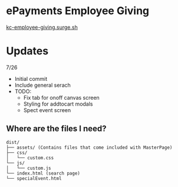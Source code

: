 # ePayments Employee Giving
[kc-employee-giving.surge.sh](https://kc-employee-giving.surge.sh)
# Updates 
7/26
* Initial commit
* Include general serach
* TODO:
  * Fix tab for onoff canvas screen
  * Styling for addtocart modals
  * Spect event screen

## Where are the files I need?
```
dist/
├── assets/ (Contains files that come included with MasterPage)
├── css/
│   └── custom.css
└── js/
│   └── custom.js
└── index.html (search page)
└── specialEvent.html
```
